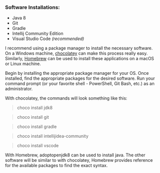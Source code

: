 ### Software Installations:
- Java 8
- Git
- Gradle
- Intellij Community Edition
- Visual Studio Code *(recommended)*

I recommend using a package manager to install the necessary software. On a Windows machine, [chocolatey](https://chocolatey.org/install) can make this process really easy. Similarly, [Homebrew](https://brew.sh/) can be used to install these applications on a macOS or Linux machine.

Begin by installing the appropriate package manager for your OS. Once installed, find the appropriate packages for the desired software. Run your command prompt (or your favorite shell - PowerShell, Git Bash, etc.) as an administrator. 

With chocolatey, the commands will look something like this:

> choco install jdk8

> choco install git

> choco install gradle

> choco install intellijidea-community

> choco install vscode

With Homebrew, adoptopenjdk8 can be used to install java. The other software will be similar to with chocolatey, Homebrew provides reference for the available packages to find the exact syntax.
